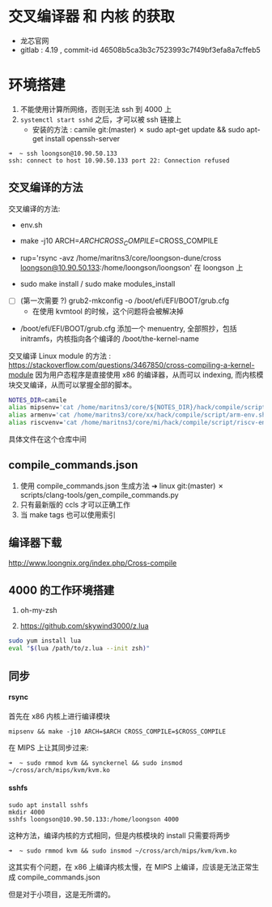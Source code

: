 # 交叉编译器 和 内核 的获取
- 龙芯官网
- gitlab : 4.19 , commit-id 46508b5ca3b3c7523993c7f49bf3efa8a7cffeb5 

# 环境搭建
1. 不能使用计算所网络，否则无法 ssh 到 4000 上
2. `systemctl start sshd` 之后，才可以被 ssh 链接上
   - 安装的方法 : camile git:(master) ✗ sudo apt-get update && sudo apt-get install openssh-server
```
➜  ~ ssh loongson@10.90.50.133
ssh: connect to host 10.90.50.133 port 22: Connection refused
```

## 交叉编译的方法
交叉编译的方法:

- env.sh
- make -j10 ARCH=$ARCH CROSS_COMPILE=$CROSS_COMPILE
- rup='rsync -avz /home/maritns3/core/loongson-dune/cross loongson@10.90.50.133:/home/loongson/loongson' 在 loongson 上

- sudo make install / sudo make modules_install
- [ ]  (第一次需要 ?) grub2-mkconfig -o /boot/efi/EFI/BOOT/grub.cfg
    - 在使用 kvmtool 的时候，这个问题将会被解决掉
- /boot/efi/EFI/BOOT/grub.cfg 添加一个 menuentry, 全部照抄，包括 initramfs，内核指向各个编译的 /boot/the-kernel-name

交叉编译 Linux module 的方法 : https://stackoverflow.com/questions/3467850/cross-compiling-a-kernel-module
因为用户态程序是直接使用 x86 的编译器，从而可以 indexing, 而内核模块交叉编译，从而可以掌握全部的脚本。

```sh
NOTES_DIR=camile
alias mipsenv='cat /home/maritns3/core/${NOTES_DIR}/hack/compile/script/mips-env.sh && source /home/maritns3/core/${NOTES_DIR}/hack/compile/script/mips-env.sh'
alias armenv='cat /home/maritns3/core/xx/hack/compile/script/arm-env.sh && source /home/maritns3/core/xx/hack/compile/script/arm-env.sh'
alias riscvenv='cat /home/maritns3/core/mi/hack/compile/script/riscv-env.sh && source /home/maritns3/core/mi/hack/compile/script/riscv-env.sh'
```
具体文件在这个仓库中间

## compile_commands.json
1. 使用 compile_commands.json 生成方法
➜  linux git:(master) ✗ scripts/clang-tools/gen_compile_commands.py
2. 只有最新版的 ccls 才可以正确工作
3. 当 make tags 也可以使用索引

## 编译器下载
http://www.loongnix.org/index.php/Cross-compile


## 4000 的工作环境搭建
1. oh-my-zsh

2. https://github.com/skywind3000/z.lua
```sh
sudo yum install lua
eval "$(lua /path/to/z.lua --init zsh)"
```

## 同步

#### rsync
首先在 x86 内核上进行编译模块
```
mipsenv && make -j10 ARCH=$ARCH CROSS_COMPILE=$CROSS_COMPILE
```

在 MIPS 上让其同步过来:
```
➜  ~ sudo rmmod kvm && synckernel && sudo insmod ~/cross/arch/mips/kvm/kvm.ko
```

#### sshfs
```
sudo apt install sshfs
mkdir 4000
sshfs loongson@10.90.50.133:/home/loongson 4000
```

这种方法，编译内核的方式相同，但是内核模块的 install 只需要将两步

```
➜  ~ sudo rmmod kvm && sudo insmod ~/cross/arch/mips/kvm/kvm.ko
```
这其实有个问题，在 x86 上编译内核太慢，在 MIPS 上编译，应该是无法正常生成 compile_commands.json

但是对于小项目，这是无所谓的。
